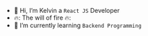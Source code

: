 - 👋 Hi, I’m Kelvin a `React JS` Developer
- 🔥: The will of fire 🔥:
- 🌱 I’m currently learning `Backend Programming`

<!---
2Kelvin/2Kelvin is a ✨ special ✨ repository because its `README.md` (this file) appears on your GitHub profile.
You can click the Preview link to take a look at your changes.
--->
